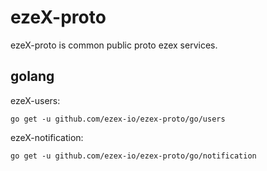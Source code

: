 # ezeX-proto

ezeX-proto is common public proto ezex services.

## golang

ezeX-users:

```shell
go get -u github.com/ezex-io/ezex-proto/go/users
```

ezeX-notification:

```shell
go get -u github.com/ezex-io/ezex-proto/go/notification
```